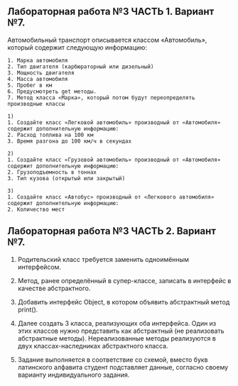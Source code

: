 ## Лабораторная работа №3 ЧАСТЬ 1. Вариант №7. 

Автомобильный транспорт описывается классом «Автомобиль», который содержит следующую информацию: 

```
1. Марка автомобиля 
2. Тип двигателя (карбюраторный или дизельный) 
3. Мощность двигателя
4. Масса автомобиля 
5. Пробег в км
6. Предусмотреть get методы.
7. Метод класса «Марка», который потом будут переопределять производные классы
```
```
1)
1. Создайте класс «Легковой автомобиль» производный от «Автомобиля» содержит дополнительную информацию: 
2. Расход топлива на 100 км
3. Время разгона до 100 км/ч в секундах
```

```
2)
1. Создайте класс «Грузовой автомобиль» производный от «Автомобиля» содержит дополнительную информацию: 
2. Грузоподъемность в тоннах
3. Тип кузова (открытый или закрытый)
```

```
3)
1. Создайте класс «Автобус» производный от «Легкового автомобиля» содержит дополнительную информацию: 
2. Количество мест
```

## Лабораторная работа №3 ЧАСТЬ 2. Вариант №7. 

1. Родительский класс требуется заменить одноимённым интерфейсом. 
2. Метод, ранее определённый в супер-классе, записать в интерфейс в качестве абстрактного. 
3. Добавить интерфейс Object, в котором объявить абстрактный метод print(). 
4. Далее создать 3 класса, реализующих оба интерфейса. 
Один из этих классов нужно представить как абстрактный (не реализовать абстрактные методы). 
Нереализованные методы реализуются в двух классах-наследниках абстрактного класса.

5. Задание выполняется в соответствие со схемой, вместо букв латинского алфавита студент подставляет данные, согласно своему варианту индивидуального задания.

